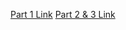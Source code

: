 [Part 1 Link](https://colab.research.google.com/drive/1MDpViOHPwFn36lf54Ag5UdWJBUIou2Jw?usp=sharing)
[Part 2 & 3 Link]()
